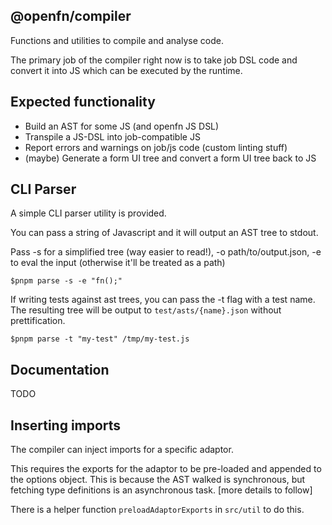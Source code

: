 ## @openfn/compiler

Functions and utilities to compile and analyse code.

The primary job of the compiler right now is to take job DSL code and convert it into JS which can be executed by the runtime.

## Expected functionality

* Build an AST for some JS (and openfn JS DSL)
* Transpile a JS-DSL into job-compatible JS
* Report errors and warnings on job/js code (custom linting stuff)
* (maybe) Generate a form UI tree and convert a form UI tree back to JS

## CLI Parser

A simple CLI parser utility is provided.

You can pass a string of Javascript and it will output an AST tree to stdout. 

Pass -s for a simplified tree (way easier to read!), -o path/to/output.json, -e to eval the input (otherwise it'll be treated as a path)

`$pnpm parse -s -e "fn();"`

If writing tests against ast trees, you can pass the -t flag with a test name. The resulting tree will be output to `test/asts/{name}.json` without prettification.

`$pnpm parse -t "my-test" /tmp/my-test.js`

## Documentation

TODO

## Inserting imports

The compiler can inject imports for a specific adaptor.

This requires the exports for the adaptor to be pre-loaded and appended to the options object. This is because the AST walked is synchronous, but fetching type definitions is an asynchronous task. [more details to follow]

There is a helper function `preloadAdaptorExports` in `src/util` to do this.